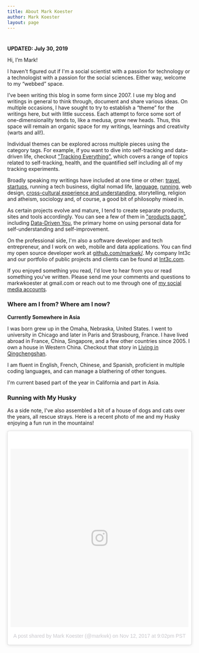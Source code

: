 ```yaml
---
title: About Mark Koester
author: Mark Koester
layout: page
---
```

# 

__UPDATED: July 30, 2019__

Hi, I’m Mark!

I haven't figured out if I'm a social scientist with a passion for technology or a technologist with a passion for the social sciences. Either way, welcome to my “webbed” space.

I’ve been writing this blog in some form since 2007. I use my blog and writings in general to think through, document and share various ideas. On multiple occasions, I have sought to try to establish a “theme” for the writings here, but with little success. Each attempt to force some sort of one-dimensionality tends to, like a medusa, grow new heads. Thus, this space will remain an organic space for my writings, learnings and creativity (warts and all!). 

Individual themes can be explored across multiple pieces using the category tags. For example, if you want to dive into self-tracking and data-driven life, checkout ["Tracking Everything"](http://www.markwk.com/category/track-everything/), which covers a range of topics related to self-tracking, health, and the quantified self including all of my tracking experiments. 

Broadly speaking my writings have included at one time or other: [travel](http://www.markwk.com/category/travel/), [startups](http://www.markwk.com/category/startups/), running a tech business, digital nomad life, [language](http://www.markwk.com/category/language/), [running](http://www.markwk.com/category/running/), web design, [cross-cultural experience and understanding](http://www.markwk.com/category/abroad/), storytelling, religion and atheism, sociology and, of course, a good bit of philosophy mixed in. 

As certain projects evolve and mature, I tend to create separate products, sites and tools accordingly. You can see a few of them in ["products page"](http://www.markwk.com/products), including [Data-Driven You](http://www.datadrivenyou.com), the primary home on using personal data for self-understanding and self-improvement. 

On the professional side, I'm also a software developer and tech entrepreneur, and I work on web, mobile and data applications. You can find my open source developer work at [github.com/markwk/](https://github.com/markwk/). My company Int3c and our portfolio of public projects and clients can be found at [Int3c.com](http://int3c.com/). 

If you enjoyed something you read, I'd love to hear from you or read something you've written. Please send me your comments and questions to markwkoester at gmail.com or reach out to me through one of [my social media accounts](http://www.markwk.com/contact).

### Where am I from? Where am I now? 

**Currently Somewhere in Asia**

I was born grew up in the Omaha, Nebraska, United States. I went to university in Chicago and later in Paris and Strasbourg, France. I have lived abroad in France, China, Singapore, and a few other countries since 2005. I own a house in Western China. Checkout that story in [Living in Qingchengshan](http://www.markwk.com/living-in-qingchengshan.html).

I am fluent in English, French, Chinese, and Spanish, proficient in multiple coding languages, and can manage a blathering of other tongues. 

I'm current based part of the year in California and part in Asia. 

### Running with My Husky

As a side note, I've also assembled a bit of a house of dogs and cats over the years, all rescue strays. Here is a recent photo of me and my Husky enjoying a fun run in the mountains! 

<blockquote class="instagram-media" data-instgrm-permalink="https://www.instagram.com/p/BbbEbj3D3zV/" data-instgrm-version="8" style=" background:#FFF; border:0; border-radius:3px; box-shadow:0 0 1px 0 rgba(0,0,0,0.5),0 1px 10px 0 rgba(0,0,0,0.15); margin: 1px; max-width:658px; padding:0; width:99.375%; width:-webkit-calc(100% - 2px); width:calc(100% - 2px);"><div style="padding:8px;"> <div style=" background:#F8F8F8; line-height:0; margin-top:40px; padding:50.0% 0; text-align:center; width:100%;"> <div style=" background:url(data:image/png;base64,iVBORw0KGgoAAAANSUhEUgAAACwAAAAsCAMAAAApWqozAAAABGdBTUEAALGPC/xhBQAAAAFzUkdCAK7OHOkAAAAMUExURczMzPf399fX1+bm5mzY9AMAAADiSURBVDjLvZXbEsMgCES5/P8/t9FuRVCRmU73JWlzosgSIIZURCjo/ad+EQJJB4Hv8BFt+IDpQoCx1wjOSBFhh2XssxEIYn3ulI/6MNReE07UIWJEv8UEOWDS88LY97kqyTliJKKtuYBbruAyVh5wOHiXmpi5we58Ek028czwyuQdLKPG1Bkb4NnM+VeAnfHqn1k4+GPT6uGQcvu2h2OVuIf/gWUFyy8OWEpdyZSa3aVCqpVoVvzZZ2VTnn2wU8qzVjDDetO90GSy9mVLqtgYSy231MxrY6I2gGqjrTY0L8fxCxfCBbhWrsYYAAAAAElFTkSuQmCC); display:block; height:44px; margin:0 auto -44px; position:relative; top:-22px; width:44px;"></div></div><p style=" color:#c9c8cd; font-family:Arial,sans-serif; font-size:14px; line-height:17px; margin-bottom:0; margin-top:8px; overflow:hidden; padding:8px 0 7px; text-align:center; text-overflow:ellipsis; white-space:nowrap;"><a href="https://www.instagram.com/p/BbbEbj3D3zV/" style=" color:#c9c8cd; font-family:Arial,sans-serif; font-size:14px; font-style:normal; font-weight:normal; line-height:17px; text-decoration:none;" target="_blank">A post shared by Mark Koester (@markwk)</a> on <time style=" font-family:Arial,sans-serif; font-size:14px; line-height:17px;" datetime="2017-11-13T05:02:06+00:00">Nov 12, 2017 at 9:02pm PST</time></p></div></blockquote> <script async defer src="//www.instagram.com/embed.js"></script>

